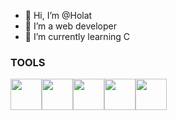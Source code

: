- 👋 Hi, I’m @Holat
- 👀 I’m a web developer
- 🌱 I’m currently learning C

<h3>TOOLS</h3>
<div style="display: flex">
<img height=50 src="https://cdn.jsdelivr.net/gh/devicons/devicon/icons/html5/html5-original.svg" /><img height=50 src="https://cdn.jsdelivr.net/gh/devicons/devicon/icons/css3/css3-original.svg" /><img height=50 src="https://cdn.jsdelivr.net/gh/devicons/devicon/icons/react/react-original.svg" /><img height=50 src="https://cdn.jsdelivr.net/gh/devicons/devicon/icons/git/git-plain.svg"/><img height=50 src="https://cdn.jsdelivr.net/gh/devicons/devicon/icons/github/github-original.svg"/>
</div>

<!---
Holat/Holat is a ✨ special ✨ repository because its `README.md` (this file) appears on your GitHub profile.
You can click the Preview link to take a look at your changes.
--->
